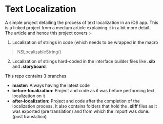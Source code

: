 
# Text Localization
A simple project detailing the process of text localization in an iOS app. This is a linked project from a medium article explaining it in a bit more detail. The article and hence this project covers :-

1. Localization of strings in code (which needs to be wrapped in the macro

> NSLocalizableString()

2. Localization of strings hard-coded in the interface builder files like **.xib** and **.storyboard**.

This repo contains 3 branches

- **master:** Always having the latest code
- **before-localization:** Project and code as it was before performing text localization on it
- **after-localization:** Project and code after the completion of the localization process. It also contains folders that hold the **.xliff** files as it was exported (pre translation) and from which the import was done. (post translation)

